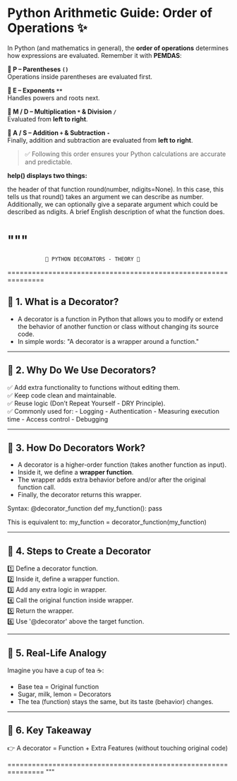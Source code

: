 # Python Arithmetic Guide: Order of Operations ✨

In Python (and mathematics in general), the **order of operations** determines how expressions are evaluated. Remember it with **PEMDAS**:

**🔹 P – Parentheses `()`**  
Operations inside parentheses are evaluated first.

**🔹 E – Exponents `**`**  
Handles powers and roots next.

**🔹 M / D – Multiplication `*` & Division `/`**  
Evaluated from **left to right**.

**🔹 A / S – Addition `+` & Subtraction `-`**  
Finally, addition and subtraction are evaluated from **left to right**.

> ✅ Following this order ensures your Python calculations are accurate and predictable.

**help() displays two things:**

the header of that function round(number, ndigits=None). In this case, this tells us that round() takes an argument we can describe as number. Additionally, we can optionally give a separate argument which could be described as ndigits.
A brief English description of what the function does.

"""
===============================================================
                🚀 PYTHON DECORATORS - THEORY 🚀
===============================================================

📌 1. What is a Decorator?
---------------------------------------------------------------
- A decorator is a function in Python that allows you to modify 
  or extend the behavior of another function or class 
  without changing its source code.
- In simple words:
      "A decorator is a wrapper around a function."

---------------------------------------------------------------
📌 2. Why Do We Use Decorators?
---------------------------------------------------------------
✅ Add extra functionality to functions without editing them.  
✅ Keep code clean and maintainable.  
✅ Reuse logic (Don’t Repeat Yourself - DRY Principle).  
✅ Commonly used for:
    - Logging
    - Authentication
    - Measuring execution time
    - Access control
    - Debugging

---------------------------------------------------------------
📌 3. How Do Decorators Work?
---------------------------------------------------------------
- A decorator is a higher-order function (takes another function as input).
- Inside it, we define a **wrapper function**.
- The wrapper adds extra behavior before and/or after 
  the original function call.
- Finally, the decorator returns this wrapper.

Syntax:
    @decorator_function
    def my_function():
        pass

This is equivalent to:
    my_function = decorator_function(my_function)

---------------------------------------------------------------
📌 4. Steps to Create a Decorator
---------------------------------------------------------------
1️⃣ Define a decorator function.  
2️⃣ Inside it, define a wrapper function.  
3️⃣ Add any extra logic in wrapper.  
4️⃣ Call the original function inside wrapper.  
5️⃣ Return the wrapper.  
6️⃣ Use '@decorator' above the target function.  

---------------------------------------------------------------
📌 5. Real-Life Analogy
---------------------------------------------------------------
Imagine you have a cup of tea ☕:
- Base tea = Original function  
- Sugar, milk, lemon = Decorators  
- The tea (function) stays the same, but its taste (behavior) changes.  

---------------------------------------------------------------
📌 6. Key Takeaway
---------------------------------------------------------------
👉 A decorator = Function + Extra Features (without touching original code)  

===============================================================
"""
